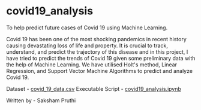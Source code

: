 # covid19_analysis
To help predict future cases of Covid 19 using Machine Learning.

Covid 19 has been one of the most shocking pandemics in recent history causing devastating loss of life and property. It is crucial to track, understand, and predict the trajectory of this disease and in this project, I have tried to predict the trends of Covid 19 given some preliminary data with the help of Machine Learning. We have utilised Holt's method, Linear Regression, and Support Vector Machine Algorithms to predict and analyze Covid 19.

Dataset - [covid_19_data.csv](https://github.com/Consilium5128/covid19_analysis/blob/main/covid_19_data.csv)
Executable Script - [covid19_analysis.ipynb](https://github.com/Consilium5128/covid19_analysis/blob/main/covid19_analysis.ipynb)

Written by - Saksham Pruthi
